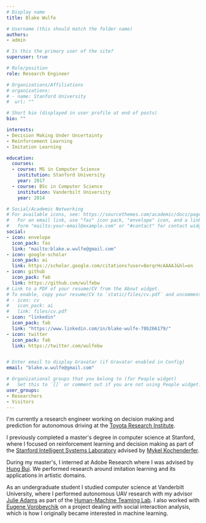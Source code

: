 ```yaml
---
# Display name
title: Blake Wulfe

# Username (this should match the folder name)
authors:
- admin

# Is this the primary user of the site?
superuser: true

# Role/position
role: Research Engineer

# Organizations/Affiliations
# organizations:
# - name: Stanford University
#  url: ""

# Short bio (displayed in user profile at end of posts)
bio: ""

interests:
- Decision Making Under Uncertainty 
- Reinforcement Learning
- Imitation Learning

education:
  courses:
  - course: MS in Computer Science
    institution: Stanford University
    year: 2017
  - course: BSc in Computer Science
    institution: Vanderbilt University
    year: 2014

# Social/Academic Networking
# For available icons, see: https://sourcethemes.com/academic/docs/page-builder/#icons
#   For an email link, use "fas" icon pack, "envelope" icon, and a link in the
#   form "mailto:your-email@example.com" or "#contact" for contact widget.
social:
- icon: envelope
  icon_pack: fas
  link: "mailto:blake.w.wulfe@gmail.com"
- icon: google-scholar
  icon_pack: ai
  link: https://scholar.google.com/citations?user=8erqrHcAAAAJ&hl=en
- icon: github
  icon_pack: fab
  link: https://github.com/wulfebw
# Link to a PDF of your resume/CV from the About widget.
# To enable, copy your resume/CV to `static/files/cv.pdf` and uncomment the lines below.
# - icon: cv
#   icon_pack: ai
#   link: files/cv.pdf
- icon: "linkedin"
  icon_pack: fab
  link: "https://www.linkedin.com/in/blake-wulfe-78b266179/"
- icon: twitter
  icon_pack: fab
  link: https://twitter.com/wulfebw


# Enter email to display Gravatar (if Gravatar enabled in Config)
email: "blake.w.wulfe@gmail.com"

# Organizational groups that you belong to (for People widget)
#   Set this to `[]` or comment out if you are not using People widget.
user_groups:
- Researchers
- Visitors
---
```


<p class="about-p">
I'm currently a research engineer working on decision making and prediction for autonomous driving at the <a href="">Toyota Research Institute</a>.

I previously completed a master's degree in computer science at Stanford, where I focused on reinforcement learning and decision making as part of the <a href="http://web.stanford.edu/group/sisl/cgi-bin/wordpress/people/" class="md-link">Stanford Intelligent Systems Laboratory</a> advised by <a class="md-link" href="http://mykel.kochenderfer.com/">Mykel Kochenderfer</a>.

During my master's, I interned at Adobe Research where I was advised by <a href="https://www.linkedin.com/in/hung-bui-2a9b244" class="md-link">Hung Bui</a>. We performed research around imitation learning and its applications in artistic domains.

As an undergraduate student I studied computer science at Vanderbilt University, where I performed autonomous UAV research with my advisor <a href="http://engineering.vanderbilt.edu/bio/julie-adams" class="md-link">Julie Adams</a> as part of the <a href="http://eecs.vanderbilt.edu/research/hmtl/wp/" class="md-link">Human-Machine Teaming Lab</a>. I also worked with <a href="http://engineering.vanderbilt.edu/bio/eugene-vorobeychik" class="md-link">Eugene Vorobeychik</a> on a project dealing with social interaction analysis, which is how I originally became interested in machine learning.

